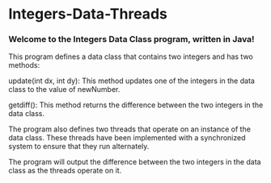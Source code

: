 # Integers-Data-Threads

### Welcome to the Integers Data Class program, written in Java!

This program defines a data class that contains two integers and has two methods:

update(int dx, int dy): This method updates one of the integers in the data class to the value of newNumber.

getdiff(): This method returns the difference between the two integers in the data class.

The program also defines two threads that operate on an instance of the data class. These threads have been implemented with a synchronized system to ensure that they run alternately.

The program will output the difference between the two integers in the data class as the threads operate on it.
